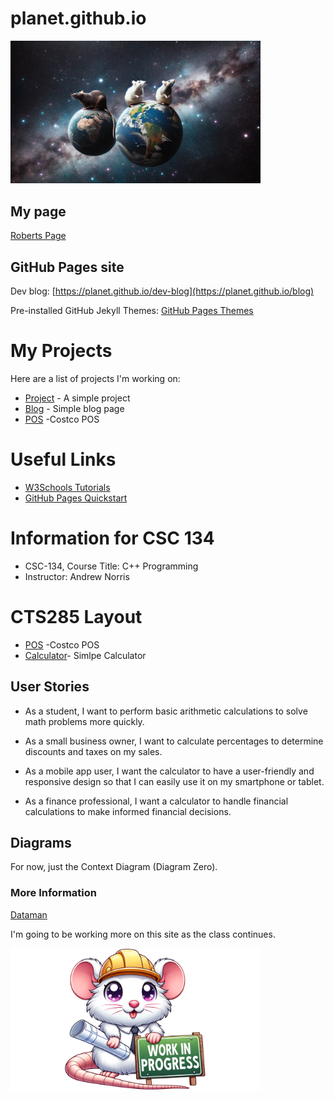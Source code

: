 # planet.github.io

<img src="RatPlanet.png" width="400"></img>

## My page

<a href="rat.md">Roberts Page</a>
## GitHub Pages site

Dev blog: [https://planet.github.io/dev-blog](https://planet.github.io/blog)

Pre-installed GitHub Jekyll Themes: [GitHub Pages Themes](https://pages.github.com/themes/)

# My Projects
Here are a list of projects I'm working on:

- [Project](https://github.com/PlanetaryPinky/CTS285-Project-1) - A simple project
- [Blog](https://github.com/planet/blog) - Simple blog page
- [POS](https://github.com/PlanetaryPinky/planet.github.io/commit/66ea3864e3f365502394f179045de8ccc9181f3b) -Costco POS

# Useful Links
- [W3Schools Tutorials](https://www.w3schools.com/)
- [GitHub Pages Quickstart](https://pages.github.com)

# Information for CSC 134
- CSC-134, Course Title: C++ Programming
- Instructor: Andrew Norris

# CTS285 Layout
- [POS](https://github.com/PlanetaryPinky/planet.github.io/commit/66ea3864e3f365502394f179045de8ccc9181f3b) -Costco POS
- [Calculator](https://github.com/PlanetaryPinky/planet.github.io/commit/8dc4c744e057873e7eb807ffcfeadba03a9b59b7)- Simlpe Calculator

## User Stories
- As a student, I want to perform basic arithmetic calculations to solve math problems more quickly.

- As a small business owner, I want to calculate percentages to determine discounts and taxes on my sales.

- As a mobile app user, I want the calculator to have a user-friendly and responsive design so that I can easily use it on my smartphone or tablet.

- As a finance professional, I want a calculator to handle financial calculations to make informed financial decisions.

## Diagrams
For now, just the Context Diagram (Diagram Zero).

### More Information
[Dataman](Calculator.py)

I'm going to be working more on this site as the class continues.

<img src="workinprogress.png" width="400"></img>

